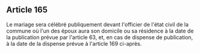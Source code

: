 Article 165
----
Le mariage sera célébré publiquement devant l'officier de l'état civil de la
commune où l'un des époux aura son domicile ou sa résidence à la date de la
publication prévue par l'article 63, et, en cas de dispense de publication, à la
date de la dispense prévue à l'article 169 ci-après.
